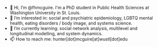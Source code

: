 - 👋 Hi, I’m @fhmcguire. I'm a PhD student in Public Health Sciences at Washington University in St. Louis.
- 👀 I’m interested in: social and psychiatric epidemiology, LGBTQ mental health, eating disorders / body image, and systems science.
- 🌱 I’m currently learning: social network analysis, multilevel and longitudinal modelling, and system dynamics.
- 📫 How to reach me: hunter[dot]mcguire[at]wustl[dot]edu

<!---
fhmcguire/fhmcguire is a ✨ special ✨ repository because its `README.md` (this file) appears on your GitHub profile.
You can click the Preview link to take a look at your changes.
--->
